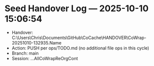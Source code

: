 # Seed Handover Log — 2025-10-10 15:06:54

- Handover: C:\Users\Chris\Documents\GitHub\CoCache\HANDOVER\CoWrap-20251010-132935.Name
- Action: PUSH per ops/TODO.md (no additional file ops in this cycle)
- Branch: main
- Session: ...AllCoWrapReOrgCont
